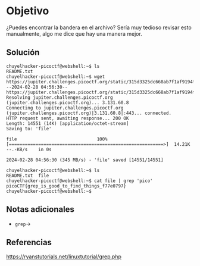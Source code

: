 # Objetivo

¿Puedes encontrar la bandera en el archivo? Sería muy tedioso revisar esto manualmente, algo me dice que hay una manera mejor.

## Solución

```
chuyelhacker-picoctf@webshell:~$ ls
README.txt
chuyelhacker-picoctf@webshell:~$ wget https://jupiter.challenges.picoctf.org/static/315d3325dc668ab7f1af9194f2de7e7a/file
--2024-02-28 04:56:30--  https://jupiter.challenges.picoctf.org/static/315d3325dc668ab7f1af9194f2de7e7a/file
Resolving jupiter.challenges.picoctf.org (jupiter.challenges.picoctf.org)... 3.131.60.8
Connecting to jupiter.challenges.picoctf.org (jupiter.challenges.picoctf.org)|3.131.60.8|:443... connected.
HTTP request sent, awaiting response... 200 OK
Length: 14551 (14K) [application/octet-stream]
Saving to: 'file'

file                              100%[==========================================================>]  14.21K  --.-KB/s    in 0s      

2024-02-28 04:56:30 (345 MB/s) - 'file' saved [14551/14551]

chuyelhacker-picoctf@webshell:~$ ls
README.txt  file
chuyelhacker-picoctf@webshell:~$ cat file | grep 'pico'
picoCTF{grep_is_good_to_find_things_f77e0797}
chuyelhacker-picoctf@webshell:~$ 
```

## Notas adicionales

- `grep`->

## Referencias

https://ryanstutorials.net/linuxtutorial/grep.php